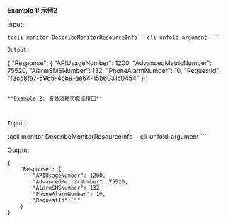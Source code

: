 **Example 1: 示例2**



Input: 

```
tccli monitor DescribeMonitorResourceInfo --cli-unfold-argument ```

Output: 
```
{
    "Response": {
        "APIUsageNumber": 1200,
        "AdvancedMetricNumber": 75520,
        "AlarmSMSNumber": 132,
        "PhoneAlarmNumber": 10,
        "RequestId": "f3cc8fe7-5965-4cb9-ae64-15b6031c0454"
    }
}
```

**Example 2: 资源消耗页概览接口**



Input: 

```
tccli monitor DescribeMonitorResourceInfo --cli-unfold-argument ```

Output: 
```
{
    "Response": {
        "APIUsageNumber": 1200,
        "AdvancedMetricNumber": 75520,
        "AlarmSMSNumber": 132,
        "PhoneAlarmNumber": 10,
        "RequestId": ""
    }
}
```

